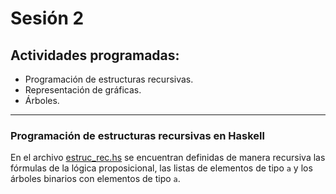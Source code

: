 # Sesión 2

## Actividades programadas:

* Programación de estructuras recursivas.
* Representación de gráficas.
* Árboles.

---

### Programación de estructuras recursivas en Haskell

En el archivo [estruc_rec.hs](https://github.com/nohernan/Matematicas_Discretas/blob/master/sesion02/estruc_rec.hs) se encuentran definidas de manera recursiva las fórmulas de la lógica proposicional, las listas de elementos de tipo `a` y los árboles binarios con elementos de tipo `a`.